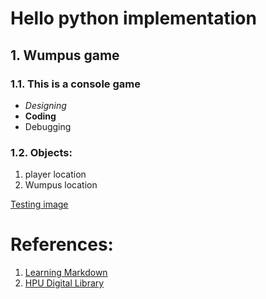 # Hello python implementation
## 1. Wumpus game
### 1.1. This is a console game
+ _Designing_
+ __Coding__
+ Debugging


### 1.2. Objects:
1. player location
2. Wumpus location

[Testing image][3]

# References:
1. [Learning Markdown][1]
2. [HPU Digital Library][2]


[1]: http://adamferguson.github.com/learning/2012/01/31/learning-markdown/
[2]: http://lib.hpu.edu.vn
[3]: http://vnexpress.net/Files/Subject/3b/bd/6f/7e/tai-nan-3.jpg